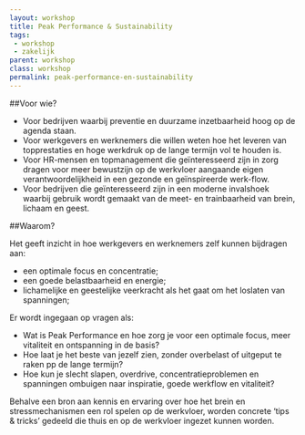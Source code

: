 ```yaml
---
layout: workshop
title: Peak Performance & Sustainability
tags:
 - workshop
 - zakelijk
parent: workshop
class: workshop
permalink: peak-performance-en-sustainability
---
```

##Voor wie? 

* Voor bedrijven waarbij preventie en duurzame inzetbaarheid hoog op de agenda staan. 
* Voor werkgevers en werknemers die willen weten hoe het leveren van topprestaties en hoge werkdruk op de lange termijn vol te houden is. 
* Voor HR-mensen en topmanagement die geïnteresseerd zijn in zorg dragen voor meer bewustzijn op de werkvloer aangaande eigen verantwoordelijkheid in een gezonde en geïnspireerde werk-flow. 
* Voor bedrijven die geïnteresseerd zijn in een moderne invalshoek waarbij gebruik wordt gemaakt van de meet- en trainbaarheid van brein, lichaam en geest. 

##Waarom?

Het geeft inzicht in hoe werkgevers en werknemers zelf kunnen bijdragen aan:
* een optimale focus en concentratie;
* een goede belastbaarheid en energie;
* lichamelijke en geestelijke veerkracht als het gaat om het loslaten van spanningen;

Er wordt ingegaan op vragen als:

* Wat is Peak Performance en hoe zorg je voor een optimale focus, meer vitaliteit en ontspanning in de basis?
* Hoe laat je het beste van jezelf zien, zonder overbelast of uitgeput te raken pp de lange termijn? 
* Hoe kun je slecht slapen, overdrive, concentratieproblemen en spanningen ombuigen naar inspiratie, goede werkflow en vitaliteit? 

Behalve een bron aan kennis en ervaring over hoe het brein en stressmechanismen een rol spelen op de werkvloer, worden concrete ‘tips & tricks’ gedeeld die thuis en op de werkvloer ingezet kunnen worden. 